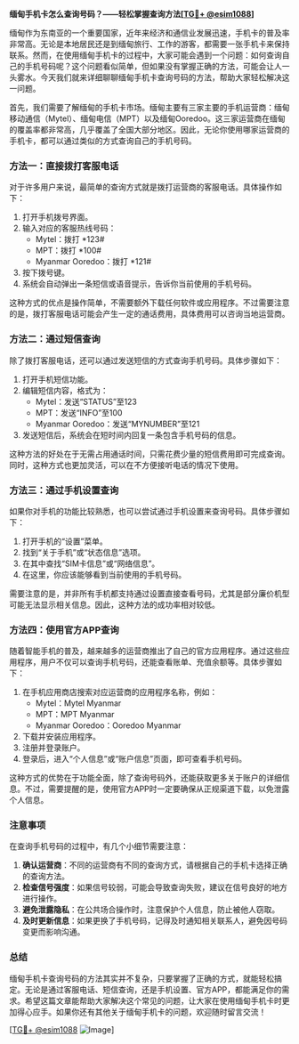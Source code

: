 **缅甸手机卡怎么查询号码？——轻松掌握查询方法[[TG💪+ @esim1088](https://t.me/s/esim1088)]**

缅甸作为东南亚的一个重要国家，近年来经济和通信业发展迅速，手机卡的普及率非常高。无论是本地居民还是到缅甸旅行、工作的游客，都需要一张手机卡来保持联系。然而，在使用缅甸手机卡的过程中，大家可能会遇到一个问题：如何查询自己的手机号码呢？这个问题看似简单，但如果没有掌握正确的方法，可能会让人一头雾水。今天我们就来详细聊聊缅甸手机卡查询号码的方法，帮助大家轻松解决这一问题。

首先，我们需要了解缅甸的手机卡市场。缅甸主要有三家主要的手机运营商：缅甸移动通信（Mytel）、缅甸电信（MPT）以及缅甸Ooredoo。这三家运营商在缅甸的覆盖率都非常高，几乎覆盖了全国大部分地区。因此，无论你使用哪家运营商的手机卡，都可以通过类似的方式查询自己的手机号码。

### 方法一：直接拨打客服电话

对于许多用户来说，最简单的查询方式就是拨打运营商的客服电话。具体操作如下：

1. 打开手机拨号界面。
2. 输入对应的客服热线号码：
   - Mytel：拨打 *123#
   - MPT：拨打 *100#
   - Myanmar Ooredoo：拨打 *121#
3. 按下拨号键。
4. 系统会自动弹出一条短信或语音提示，告诉你当前使用的手机号码。

这种方式的优点是操作简单，不需要额外下载任何软件或应用程序。不过需要注意的是，拨打客服电话可能会产生一定的通话费用，具体费用可以咨询当地运营商。

### 方法二：通过短信查询

除了拨打客服电话，还可以通过发送短信的方式查询手机号码。具体步骤如下：

1. 打开手机短信功能。
2. 编辑短信内容，格式为：
   - Mytel：发送“STATUS”至123
   - MPT：发送“INFO”至100
   - Myanmar Ooredoo：发送“MYNUMBER”至121
3. 发送短信后，系统会在短时间内回复一条包含手机号码的信息。

这种方法的好处在于无需占用通话时间，只需花费少量的短信费用即可完成查询。同时，这种方式也更加灵活，可以在不方便接听电话的情况下使用。

### 方法三：通过手机设置查询

如果你对手机的功能比较熟悉，也可以尝试通过手机设置来查询号码。具体步骤如下：

1. 打开手机的“设置”菜单。
2. 找到“关于手机”或“状态信息”选项。
3. 在其中查找“SIM卡信息”或“网络信息”。
4. 在这里，你应该能够看到当前使用的手机号码。

需要注意的是，并非所有手机都支持通过设置直接查看号码，尤其是部分廉价机型可能无法显示相关信息。因此，这种方法的成功率相对较低。

### 方法四：使用官方APP查询

随着智能手机的普及，越来越多的运营商推出了自己的官方应用程序。通过这些应用程序，用户不仅可以查询手机号码，还能查看账单、充值余额等。具体步骤如下：

1. 在手机应用商店搜索对应运营商的应用程序名称，例如：
   - Mytel：Mytel Myanmar
   - MPT：MPT Myanmar
   - Myanmar Ooredoo：Ooredoo Myanmar
2. 下载并安装应用程序。
3. 注册并登录账户。
4. 登录后，进入“个人信息”或“账户信息”页面，即可查看手机号码。

这种方式的优势在于功能全面，除了查询号码外，还能获取更多关于账户的详细信息。不过，需要提醒的是，使用官方APP时一定要确保从正规渠道下载，以免泄露个人信息。

### 注意事项

在查询手机号码的过程中，有几个小细节需要注意：

1. **确认运营商**：不同的运营商有不同的查询方式，请根据自己的手机卡选择正确的查询方法。
2. **检查信号强度**：如果信号较弱，可能会导致查询失败，建议在信号良好的地方进行操作。
3. **避免泄露隐私**：在公共场合操作时，注意保护个人信息，防止被他人窃取。
4. **及时更新信息**：如果更换了手机号码，记得及时通知相关联系人，避免因号码变更而影响沟通。

### 总结

缅甸手机卡查询号码的方法其实并不复杂，只要掌握了正确的方式，就能轻松搞定。无论是通过客服电话、短信查询，还是手机设置、官方APP，都能满足你的需求。希望这篇文章能帮助大家解决这个常见的问题，让大家在使用缅甸手机卡时更加得心应手。如果你还有其他关于缅甸手机卡的问题，欢迎随时留言交流！

[[TG💪+ @esim1088](https://t.me/s/esim1088) ![Image](https://i.postimg.cc/4NQfJmqS/Snipaste-2025-05-13-00-14-12.png)]